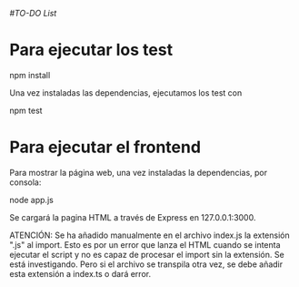 <em> #TO-DO List </em>

# Para ejecutar los test

npm install

Una vez instaladas las dependencias, ejecutamos los test con

npm test

# Para ejecutar el frontend

Para mostrar la página web, una vez instaladas la dependencias, por consola:

node app.js

Se cargará la pagina HTML a través de Express en 127.0.0.1:3000.

ATENCIÓN: Se ha añadido manualmente en el archivo index.js la extensión ".js" al import. Esto es por un error que lanza
el HTML cuando se intenta ejecutar el script y no es capaz de procesar el import sin la extensión. Se está investigando.
Pero si el archivo se transpila otra vez, se debe añadir esta extensión a index.ts o dará error.
